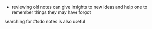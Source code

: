 - reviewing old notes can give insights to new ideas and help one to remember things they may have forgot

searching for #todo notes is also useful